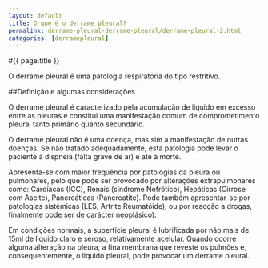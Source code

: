 ```yaml
---
layout: default
title: O que é o derrame pleural?
permalink: derrame-pleural-derrame-pleural/derrame-pleural-2.html
categories: [derramepleural]
---
```


#{{ page.title }}

O derrame pleural é uma patologia respiratória do tipo restritivo.

##Definição e algumas considerações

O derrame pleural é caracterizado pela acumulação de liquido em excesso entre as pleuras e constitui uma manifestação comum de comprometimento pleural tanto primário quanto secundário.

O derrame pleural não é uma doença, mas sim a manifestação de outras doenças. Se não tratado adequadamente, esta patologia pode levar o paciente à dispneia (falta grave de ar) e até à morte.

Apresenta-se com maior frequência por patologias da pleura ou pulmonares, pelo que pode ser provocado por alterações extrapulmonares como: Cardíacas (ICC), Renais (síndrome Nefrótico), Hepáticas (Cirrose com Ascite), Pancreáticas (Pancreatite).
Pode também apresentar-se por patologias sistémicas (LES, Artrite Reumatóide), ou por reacção a drogas, finalmente pode ser de carácter neoplásico).

Em condições normais, a superfície pleural é lubrificada por não mais de 15ml de liquido claro e seroso, relativamente acelular. Quando ocorre alguma alteração na pleura, a fina membrana que reveste os pulmões e, consequentemente, o liquido pleural, pode provocar um derrame pleural.

